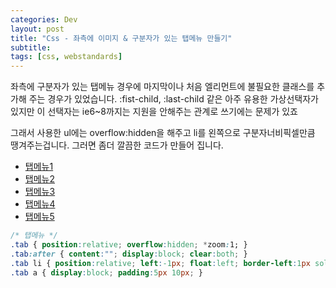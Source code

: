 ```yaml
---
categories: Dev
layout: post
title: "Css - 좌측에 이미지 & 구분자가 있는 탭메뉴 만들기"
subtitle: 
tags: [css, webstandards]
---
```

좌측에 구분자가 있는 탭메뉴 경우에 마지막이나 처음 엘리먼트에 불필요한 클래스를 추가해 주는 경우가 있었습니다. 
:fist-child, :last-child 같은 아주 유용한 가상선택자가 있지만 이 선택자는 ie6~8까지는 지원을 안해주는 관계로 쓰기에는 문제가 있죠

그래서 사용한 ul에는 overflow:hidden을 해주고 li를 왼쪽으로 구분자너비픽셀만큼 땡겨주는겁니다. 그러면 좀더 깔끔한 코드가 만들어 집니다.

<ul class="tab">
<li><a href="#">탭메뉴1</a></li>
<li><a href="#">탭메뉴2</a></li>
<li><a href="#">탭메뉴3</a></li>
<li><a href="#">탭메뉴4</a></li>
<li><a href="#">탭메뉴5</a></li>
</ul>

```css
/* 탭메뉴 */
.tab { position:relative; overflow:hidden; *zoom:1; }
.tab:after { content:""; display:block; clear:both; }
.tab li { position:relative; left:-1px; float:left; border-left:1px solid red; }
.tab a { display:block; padding:5px 10px; }
```